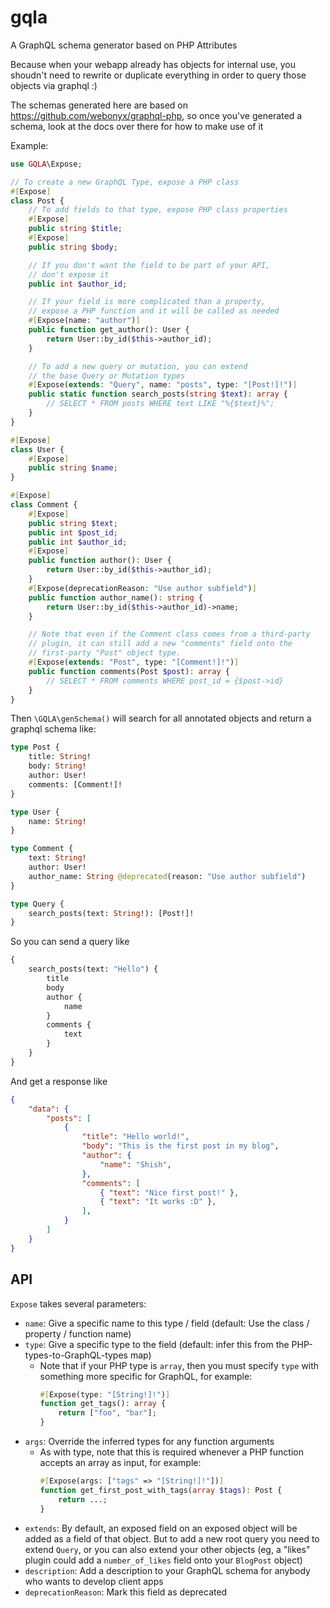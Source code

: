 # gqla
A GraphQL schema generator based on PHP Attributes

Because when your webapp already has objects for internal use,
you shoudn't need to rewrite or duplicate everything in order
to query those objects via graphql :)

The schemas generated here are based on https://github.com/webonyx/graphql-php,
so once you've generated a schema, look at the docs over there for how
to make use of it

Example:

```php
use GQLA\Expose;

// To create a new GraphQL Type, expose a PHP class
#[Expose]
class Post {
    // To add fields to that type, expose PHP class properties
    #[Expose]
    public string $title;
    #[Expose]
    public string $body;

    // If you don't want the field to be part of your API,
    // don't expose it
    public int $author_id;

    // If your field is more complicated than a property,
    // expose a PHP function and it will be called as needed
    #[Expose(name: "author")]
    public function get_author(): User {
        return User::by_id($this->author_id);
    }

    // To add a new query or mutation, you can extend
    // the base Query or Mutation types
    #[Expose(extends: "Query", name: "posts", type: "[Post!]!")]
    public static function search_posts(string $text): array {
        // SELECT * FROM posts WHERE text LIKE "%{$text}%";
    }
}

#[Expose]
class User {
    #[Expose]
    public string $name;
}

#[Expose]
class Comment {
    #[Expose]
    public string $text;
    public int $post_id;
    public int $author_id;
    #[Expose]
    public function author(): User {
        return User::by_id($this->author_id);
    }
    #[Expose(deprecationReason: "Use author subfield")]
    public function author_name(): string {
        return User::by_id($this->author_id)->name;
    }

    // Note that even if the Comment class comes from a third-party
    // plugin, it can still add a new "comments" field onto the
    // first-party "Post" object type.
    #[Expose(extends: "Post", type: "[Comment!]!")]
    public function comments(Post $post): array {
        // SELECT * FROM comments WHERE post_id = {$post->id}
    }
}
```

Then `\GQLA\genSchema()` will search for all annotated objects and
return a graphql schema like:

```graphql
type Post {
    title: String!
    body: String!
    author: User!
    comments: [Comment!]!
}

type User {
    name: String!
}

type Comment {
    text: String!
    author: User!
    author_name: String @deprecated(reason: "Use author subfield")
}

type Query {
    search_posts(text: String!): [Post!]!
}
```

So you can send a query like

```graphql
{
    search_posts(text: "Hello") {
        title
        body
        author {
            name
        }
        comments {
            text
        }
    }
}
```

And get a response like

```json
{
    "data": {
        "posts": [
            {
                "title": "Hello world!",
                "body": "This is the first post in my blog",
                "author": {
                    "name": "Shish",
                },
                "comments": [
                    { "text": "Nice first post!" },
                    { "text": "It works :D" },
                ],
            }
        ]
    }
}
```

## API

`Expose` takes several parameters:

- `name`: Give a specific name to this type / field
  (default: Use the class / property / function name)
- `type`: Give a specific type to the field
  (default: infer this from the PHP-types-to-GraphQL-types map)
  - Note that if your PHP type is `array`, then you must specify `type` with
    something more specific for GraphQL, for example:
    ```php
    #[Expose(type: "[String!]!")]
    function get_tags(): array {
        return ["foo", "bar"];
    }
    ```
- `args`: Override the inferred types for any function arguments
  - As with type, note that this is required whenever a PHP function
    accepts an array as input, for example:
    ```php
    #[Expose(args: ["tags" => "[String!]!"])]
    function get_first_post_with_tags(array $tags): Post {
        return ...;
    }
    ```
- `extends`: By default, an exposed field on an exposed object will be
  added as a field of that object. But to add a new root query you need
  to extend `Query`, or you can also extend your other objects (eg, a
  "likes" plugin could add a `number_of_likes` field onto your `BlogPost`
  object)
- `description`: Add a description to your GraphQL schema for anybody
  who wants to develop client apps
- `deprecationReason`: Mark this field as deprecated

